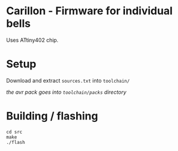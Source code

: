 # Carillon - Firmware for individual bells

Uses ATtiny402 chip.


# Setup

Download and extract `sources.txt` into `toolchain/`

_the avr pack goes into `toolchain/packs` directory_



# Building / flashing

```
cd src
make
./flash
```
